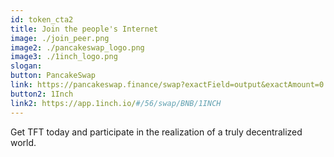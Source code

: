 ```yaml
---
id: token_cta2
title: Join the people's Internet
image: ./join_peer.png
image2: ./pancakeswap_logo.png
image3: ./1inch_logo.png
slogan:
button: PancakeSwap
link: https://pancakeswap.finance/swap?exactField=output&exactAmount=0.05&outputCurrency=0x8f0FB159380176D324542b3a7933F0C2Fd0c2bbf&inputCurrency=0xe9e7cea3dedca5984780bafc599bd69add087d56?use=v2
button2: 1Inch
link2: https://app.1inch.io/#/56/swap/BNB/1INCH
---
```

Get TFT today and participate in the realization of a truly decentralized world.
